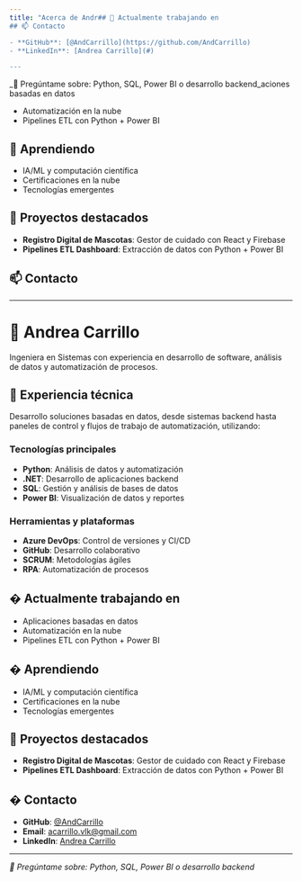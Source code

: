 ```yaml
---
title: "Acerca de Andr## 🔭 Actualmente trabajando en
## 📫 Contacto

- **GitHub**: [@AndCarrillo](https://github.com/AndCarrillo)
- **LinkedIn**: [Andrea Carrillo](#)

---
```


_💬 Pregúntame sobre: Python, SQL, Power BI o desarrollo backend_aciones basadas en datos
- Automatización en la nube
- Pipelines ETL con Python + Power BI

## 🌱 Aprendiendo

- IA/ML y computación científica
- Certificaciones en la nube
- Tecnologías emergentes

## 🚀 Proyectos destacados

- **Registro Digital de Mascotas**: Gestor de cuidado con React y Firebase
- **Pipelines ETL Dashboard**: Extracción de datos con Python + Power BI

## 📫 Contacto
---

# 👋 Andrea Carrillo

Ingeniera en Sistemas con experiencia en desarrollo de software, análisis de datos y automatización de procesos.

## 🚀 Experiencia técnica

Desarrollo soluciones basadas en datos, desde sistemas backend hasta paneles de control y flujos de trabajo de automatización, utilizando:

### Tecnologías principales

- **Python**: Análisis de datos y automatización
- **.NET**: Desarrollo de aplicaciones backend
- **SQL**: Gestión y análisis de bases de datos
- **Power BI**: Visualización de datos y reportes

### Herramientas y plataformas

- **Azure DevOps**: Control de versiones y CI/CD
- **GitHub**: Desarrollo colaborativo
- **SCRUM**: Metodologías ágiles
- **RPA**: Automatización de procesos

## � Actualmente trabajando en

- Aplicaciones basadas en datos
- Automatización en la nube
- Pipelines ETL con Python + Power BI

## � Aprendiendo

- IA/ML y computación científica
- Certificaciones en la nube
- Tecnologías emergentes

## 🚀 Proyectos destacados

- **Registro Digital de Mascotas**: Gestor de cuidado con React y Firebase
- **Pipelines ETL Dashboard**: Extracción de datos con Python + Power BI

## � Contacto

- **GitHub**: [@AndCarrillo](https://github.com/AndCarrillo)
- **Email**: acarrillo.vlk@gmail.com
- **LinkedIn**: [Andrea Carrillo](#)

---

_💬 Pregúntame sobre: Python, SQL, Power BI o desarrollo backend_

